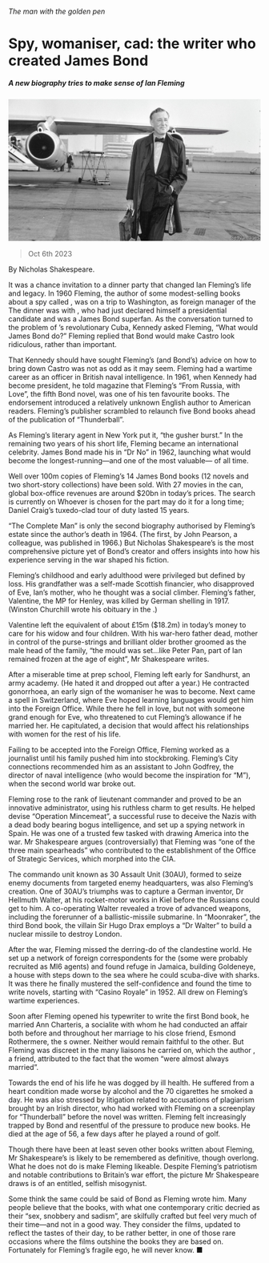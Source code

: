 ###### The man with the golden pen

# Spy, womaniser, cad: the writer who created James Bond 

##### A new biography tries to make sense of Ian Fleming 

![image](images/20231014_CUP001.jpg) 

> Oct 6th 2023 

By Nicholas Shakespeare. 

It was a chance invitation to a dinner party that changed Ian Fleming’s life and legacy. In 1960 Fleming, the author of some modest-selling books about a spy called , was on a trip to Washington, as foreign manager of the The dinner was with , who had just declared himself a presidential candidate and was a James Bond superfan. As the conversation turned to the problem of ’s revolutionary Cuba, Kennedy asked Fleming, “What would James Bond do?” Fleming replied that Bond would make Castro look ridiculous, rather than important.

That Kennedy should have sought Fleming’s (and Bond’s) advice on how to bring down Castro was not as odd as it may seem. Fleming had a wartime career as an officer in British naval intelligence. In 1961, when Kennedy had become president, he told  magazine that Fleming’s “From Russia, with Love”, the fifth Bond novel, was one of his ten favourite books. The endorsement introduced a relatively unknown English author to American readers. Fleming’s publisher scrambled to relaunch five Bond books ahead of the publication of “Thunderball”. 

As Fleming’s literary agent in New York put it, “the gusher burst.” In the remaining two years of his short life, Fleming became an international celebrity. James Bond made his  in “Dr No” in 1962, launching what would become the longest-running—and one of the most valuable— of all time.

Well over 100m copies of Fleming’s 14 James Bond books (12 novels and two short-story collections) have been sold. With 27 movies in the can, global box-office revenues are around $20bn in today’s prices. The search is currently on  Whoever is chosen for the part may do it for a long time; Daniel Craig’s tuxedo-clad tour of duty lasted 15 years. 

“The Complete Man” is only the second biography authorised by Fleming’s estate since the author’s death in 1964. (The first, by John Pearson, a  colleague, was published in 1966.) But Nicholas Shakespeare’s is the most comprehensive picture yet of Bond’s creator and offers insights into how his experience serving in the war shaped his fiction.

Fleming’s childhood and early adulthood were privileged but defined by loss. His grandfather was a self-made Scottish financier, who disapproved of Eve, Ian’s mother, who he thought was a social climber. Fleming’s father, Valentine, the MP for Henley, was killed by German shelling in 1917. (Winston Churchill wrote his obituary in the .) 

Valentine left the equivalent of about £15m ($18.2m) in today’s money to care for his widow and four children. With his war-hero father dead, mother in control of the purse-strings and brilliant older brother groomed as the male head of the family, “the mould was set…like Peter Pan, part of Ian remained frozen at the age of eight”, Mr Shakespeare writes.

After a miserable time at prep school, Fleming left  early for Sandhurst, an army academy. (He hated it and dropped out after a year.) He contracted gonorrhoea, an early sign of the womaniser he was to become. Next came a spell in Switzerland, where Eve hoped learning languages would get him into the Foreign Office. While there he fell in love, but not with someone grand enough for Eve, who threatened to cut Fleming’s allowance if he married her. He capitulated, a decision that would affect his relationships with women for the rest of his life. 

Failing to be accepted into the Foreign Office, Fleming worked as a journalist until his family pushed him into stockbroking. Fleming’s City connections recommended him as an assistant to John Godfrey, the director of naval intelligence (who would become the inspiration for “M”), when the second world war broke out. 

Fleming rose to the rank of lieutenant commander and proved to be an innovative administrator, using his ruthless charm to get results. He helped devise “Operation Mincemeat”, a successful ruse to deceive the Nazis with a dead body bearing bogus intelligence, and set up a spying network in Spain. He was one of a trusted few tasked with drawing America into the war. Mr Shakespeare argues (controversially) that Fleming was “one of the three main spearheads” who contributed to the establishment of the Office of Strategic Services, which morphed into the CIA.

The commando unit known as 30 Assault Unit (30AU), formed to seize enemy documents from targeted enemy headquarters, was also Fleming’s creation. One of 30AU’s triumphs was to capture a German inventor, Dr Hellmuth Walter, at his rocket-motor works in Kiel before the Russians could get to him. A co-operating Walter revealed a trove of advanced weapons, including the forerunner of a ballistic-missile submarine. In “Moonraker”, the third Bond book, the villain Sir Hugo Drax employs a “Dr Walter” to build a nuclear missile to destroy London.

After the war, Fleming missed the derring-do of the clandestine world. He set up a network of foreign correspondents for the (some were probably recruited as MI6 agents) and found refuge in Jamaica, building Goldeneye, a house with steps down to the sea where he could scuba-dive with sharks. It was there he finally mustered the self-confidence and found the time to write novels, starting with “Casino Royale” in 1952. All drew on Fleming’s wartime experiences. 

Soon after Fleming opened his typewriter to write the first Bond book, he married Ann Charteris, a socialite with whom he had conducted an affair both before and throughout her marriage to his close friend, Esmond Rothermere, the s owner. Neither would remain faithful to the other. But Fleming was discreet in the many liaisons he carried on, which the author , a friend, attributed to the fact that the women “were almost always married”.

Towards the end of his life he was dogged by ill health. He suffered from a heart condition made worse by alcohol and the 70 cigarettes he smoked a day. He was also stressed by litigation related to accusations of plagiarism brought by an Irish director, who had worked with Fleming on a screenplay for “Thunderball” before the novel was written. Fleming felt increasingly trapped by Bond and resentful of the pressure to produce new books. He died at the age of 56, a few days after he played a round of golf.

Though there have been at least seven other books written about Fleming, Mr Shakespeare’s is likely to be remembered as definitive, though overlong. What he does not do is make Fleming likeable. Despite Fleming’s patriotism and notable contributions to Britain’s war effort, the picture Mr Shakespeare draws is of an entitled, selfish misogynist. 

Some think the same could be said of Bond as Fleming wrote him. Many people believe that the books, with what one contemporary critic decried as their “sex, snobbery and sadism”, are skilfully crafted but feel very much of their time—and not in a good way. They consider the films, updated to reflect the tastes of their day, to be rather better, in one of those rare occasions where the films outshine the books they are based on. Fortunately for Fleming’s fragile ego, he will never know. ■


